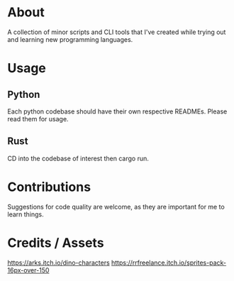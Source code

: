 # About
A collection of minor scripts and CLI tools that I've created while trying out and learning new programming languages.
# Usage
## Python
Each python codebase should have their own respective READMEs. Please read them for usage.

## Rust
CD into the codebase of interest then cargo run.

# Contributions
Suggestions for code quality are welcome, as they are important for me to learn things.

# Credits / Assets
https://arks.itch.io/dino-characters
https://rrfreelance.itch.io/sprites-pack-16px-over-150